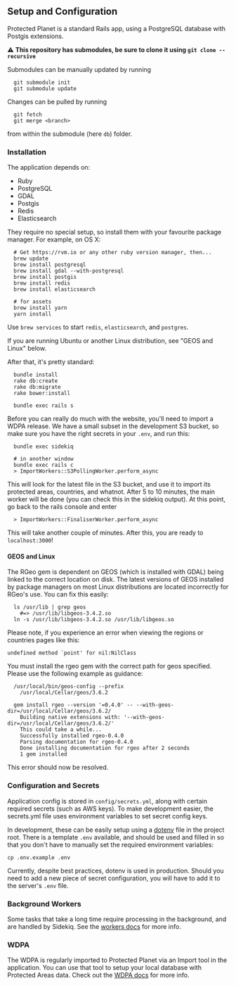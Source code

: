 ## Setup and Configuration

Protected Planet is a standard Rails app, using a PostgreSQL database with
Postgis extensions.

⚠️ **This repository has submodules, be sure to clone it using `git clone --recursive`**

Submodules can be manually updated by running
```
  git submodule init
  git submodule update
```
Changes can be pulled by running
```
  git fetch
  git merge <branch>
```
from within the submodule (here `db`) folder.

### Installation

The application depends on:

* Ruby
* PostgreSQL
* GDAL
* Postgis
* Redis
* Elasticsearch

They require no special setup, so install them with your favourite
package manager. For example, on OS X:

```
  # Get https://rvm.io or any other ruby version manager, then...
  brew update
  brew install postgresql
  brew install gdal --with-postgresql
  brew install postgis
  brew install redis
  brew install elasticsearch

  # for assets
  brew install yarn
  yarn install
```

Use `brew services` to start `redis`, `elasticsearch`, and `postgres`.

If you are running Ubuntu or another Linux distribution, see "GEOS and
Linux" below.

After that, it's pretty standard:

```
  bundle install
  rake db:create
  rake db:migrate
  rake bower:install

  bundle exec rails s
```

Before you can really do much with the website, you'll need to import
a WDPA release. We have a small subset in the development S3 bucket,
so make sure you have the right secrets in your `.env`, and run this:

```
  bundle exec sidekiq

  # in another window
  bundle exec rails c
  > ImportWorkers::S3PollingWorker.perform_async
```

This will look for the latest file in the S3 bucket, and use it to import
its protected areas, countries, and whatnot. After 5 to 10 minutes, the main
worker will be done (you can check this in the sidekiq output). At this point,
go back to the rails console and enter

```
  > ImportWorkers::FinaliserWorker.perform_async
```
This will take another couple of minutes. After this, you are ready to `localhost:3000`!


#### GEOS and Linux

The RGeo gem is dependent on GEOS (which is installed with GDAL) being
linked to the correct location on disk. The latest versions of GEOS
installed by package managers on most Linux distributions are located
incorrectly for RGeo's use. You can fix this easily:

```
  ls /usr/lib | grep geos
    #=> /usr/lib/libgeos-3.4.2.so
  ln -s /usr/lib/libgeos-3.4.2.so /usr/lib/libgeos.so
```

Please note, if you experience an error when viewing the regions or countries pages like this:

```
undefined method `point' for nil:NilClass
```

You must install the rgeo gem with the correct path for geos specified. Please use the following example as guidance:

```
  /usr/local/bin/geos-config --prefix
    /usr/local/Cellar/geos/3.6.2

  gem install rgeo --version '=0.4.0' -- --with-geos-dir=/usr/local/Cellar/geos/3.6.2/
    Building native extensions with: '--with-geos-dir=/usr/local/Cellar/geos/3.6.2/'
    This could take a while...
    Successfully installed rgeo-0.4.0
    Parsing documentation for rgeo-0.4.0
    Done installing documentation for rgeo after 2 seconds
    1 gem installed
```

This error should now be resolved.

### Configuration and Secrets

Application config is stored in `config/secrets.yml`, along with certain
required secrets (such as AWS keys). To make development easier, the
secrets.yml file uses environment variables to set secret config keys.

In development, these can be easily setup using a
[dotenv](https://github.com/bkeepers/dotenv) file in the project root.
There is a template `.env` available, and should be used and filled in so
that you don't have to manually set the required environment variables:

```
cp .env.example .env
```

Currently, despite best practices, dotenv is used in production. Should
you need to add a new piece of secret configuration, you will have to
add it to the server's `.env` file.

### Background Workers

Some tasks that take a long time require processing in the background,
and are handled by Sidekiq. See the [workers docs](workers.md) for more
info.

### WDPA

The WDPA is regularly imported to Protected Planet via an Import tool in
the application. You can use that tool to setup your local database with
Protected Areas data. Check out the [WDPA docs](wdpa.md) for more info.
